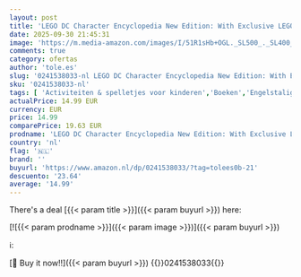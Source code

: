 ```yaml
---
layout: post
title: 'LEGO DC Character Encyclopedia New Edition: With Exclusive LEGO DC Minifigure'
date: 2025-09-30 21:45:31
image: 'https://m.media-amazon.com/images/I/51R1sHb+OGL._SL500_._SL400_.jpg'
comments: true
category: ofertas
author: 'tole.es'
slug: '0241538033-nl LEGO DC Character Encyclopedia New Edition: With Exclusive...'
sku: '0241538033-nl'
tags: [ 'Activiteiten & spelletjes voor kinderen','Boeken','Engelstalige boeken','Featured Categories','Graphic novels superhelden','Humor voor kinderen','Kinderboeken','Literatuur & fictie voor kinderen','Naslagwerken voor kinderen','Onderwijs & referentie voor kinderen','Stripboeken & graphic novels','Stripboeken voor kinderen','Stripboeken, manga & graphic novels','Superheldenstrips voor kinderen','🇳🇱', ]
actualPrice: 14.99 EUR
currency: EUR
price: 14.99
comparePrice: 19.63 EUR
prodname: 'LEGO DC Character Encyclopedia New Edition: With Exclusive LEGO DC Minifigure'
country: 'nl'
flag: '🇳🇱'
brand: ''
buyurl: 'https://www.amazon.nl/dp/0241538033/?tag=tolees0b-21'
descuento: '23.64'
average: '14.99'
---
```


There's a deal [{{< param title >}}]({{< param buyurl >}})  here:

[![{{< param prodname >}}]({{< param image >}})]({{< param buyurl >}})

ℹ️:


[🛒 Buy it now!!]({{< param buyurl >}})
{{<world>}}0241538033{{</world>}}
